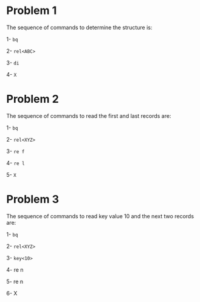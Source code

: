 # Problem 1

The sequence of commands to determine the structure is:

1- `bq`

2- `rel<ABC>`
  
3- `di`

4- `X`

# Problem 2

The sequence of commands to read the first and last records are:

1- `bq`

2- `rel<XYZ>`
  
3- `re f`

4- `re l`

5- `X`

# Problem 3

The sequence of commands to read key value 10 and the next two records are:

1- `bq`

2- `rel<XYZ>`
  
3- `key<10>`

4- re n

5- re n

6- X

